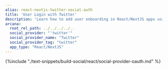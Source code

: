 ```yaml
---
alias: react-nextjs-twitter-social-auth
title: 'User Login with Twitter'
description: 'Learn how to add user onboarding in React/NextJS apps using custom login UI and Twitter as the social provider.'
arcana:
  root_rel_path: ../../../../..
  social_provider: "'twitter'"
  social_provider_name: "Twitter"
  social_provider_tag: "twitter"
  app_type: "React/NextJS"
---
```


{%include "./text-snippets/build-social/react/social-provider-oauth.md" %}